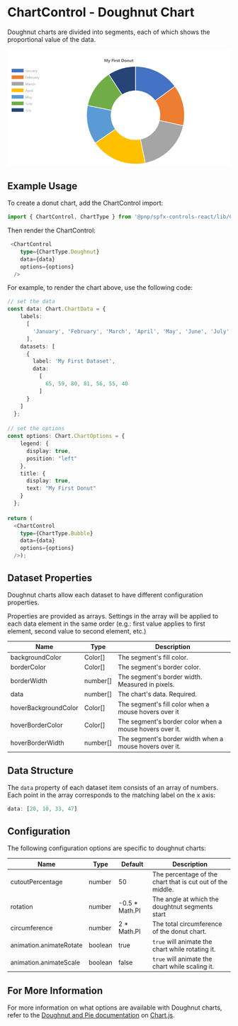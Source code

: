 # ChartControl - Doughnut Chart

Doughnut charts are divided into segments, each of which shows the proportional value of the data.

![Default Donut Chart](../../assets/DoughnutChart.png)

## Example Usage

To create a donut chart, add the ChartControl import:

```TypeScript
import { ChartControl, ChartType } from '@pnp/spfx-controls-react/lib/ChartControl';
```

Then render the ChartControl:

```TypeScript
 <ChartControl
    type={ChartType.Doughnut}
    data={data}
    options={options}
  />
```

For example, to render the chart above, use the following code:

```TypeScript
// set the data
const data: Chart.ChartData = {
    labels:
      [
        'January', 'February', 'March', 'April', 'May', 'June', 'July'
      ],
    datasets: [
      {
        label: 'My First Dataset',
        data:
          [
            65, 59, 80, 81, 56, 55, 40
          ]
      }
    ]
  };

// set the options
const options: Chart.ChartOptions = {
    legend: {
      display: true,
      position: "left"
    },
    title: {
      display: true,
      text: "My First Donut"
    }
  };

return (
  <ChartControl
    type={ChartType.Bubble}
    data={data}
    options={options}
  />);
```

## Dataset Properties

Doughnut charts allow each dataset to have different configuration properties.

Properties are provided as arrays. Settings in the array will be applied to each data element in the same order (e.g.: first value applies to first element, second value to second element, etc.)

| Name                  | Type                                              | Description |
| ----                  | ----                                              | ---- |
| backgroundColor       | Color[]                                  | The segment's fill color.  |
| borderColor           | Color[]                                  | The segment's border color.  |
| borderWidth           | number[]                                | The segment's border width. Measured in pixels. |
| data | number[] | The chart's data. Required. |
| hoverBackgroundColor  | Color[]                                  | The segment's fill color when a mouse hovers over it |
| hoverBorderColor      | Color[]                                  | The segment's border color when a mouse hovers over it.  |
| hoverBorderWidth      | number[]                                | The segment's border width when a mouse hovers over it.  |

## Data Structure

The `data` property of each dataset item consists of an array of numbers. Each point in the array corresponds to the matching label on the x axis:

```TypeScript
data: [20, 10, 33, 47]
```

## Configuration

The following configuration options are specific to doughnut charts:

| Name | Type | Default | Description |
| ---- | ---- | ---- | ---- |
| cutoutPercentage | number | 50 | The percentage of the chart that is cut out of the middle. |
| rotation | number | -0.5 * Math.PI | The angle at which the doughtnut segments start |
| circumference | number | 2 * Math.PI | The total circumference of the donut chart. |
| animation.animateRotate | boolean | true | `true` will animate the chart while rotating it.  |
| animation.animateScale | boolean | false | `true` will animate the chart while scaling it.  |

## For More Information

For more information on what options are available with Doughnut charts, refer to the [Doughnut and Pie documentation](https://www.chartjs.org/docs/latest/charts/doughnut.html) on [Chart.js](https://www.chartjs.org).
